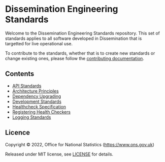 # Dissemination Engineering Standards

Welcome to the Dissemination Engineering Standards repository. This set of standards applies to all software developed in Dissemination that is targetted for live operational use.

To contribute to the standards, whether that is to create new standards or change existing ones, please follow the [contributing documentation](./CONTRIBUTING.md).

## Contents

* [API Standards](./API_STANDARDS.md)
* [Architecture Principles](./ARCHITECTURE_STANDARDS.md)
* [Dependency Upgrading](./DEPENDENCY_UPGRADING.md)
* [Development Standards](./DEV_STANDARDS.md)
* [Healthcheck Specification](./HEALTH_CHECK_SPECIFICATION.md)
* [Registering Health Checkers](./REGISTERING_HEALTH_CHECKERS.md)
* [Logging Standards](./LOGGING_STANDARDS.md)

## Licence

Copyright ©‎ 2022, Office for National Statistics (https://www.ons.gov.uk)

Released under MIT license, see [LICENSE](LICENSE.md) for details.